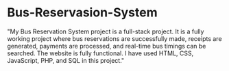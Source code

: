 # Bus-Reservasion-System
"My Bus Reservation System project is a full-stack project. It is a fully working project where bus reservations
are successfully made, receipts are generated, payments are processed, and real-time bus timings can be searched.
The website is fully functional. I have used HTML, CSS, JavaScript, PHP, and SQL in this project."
